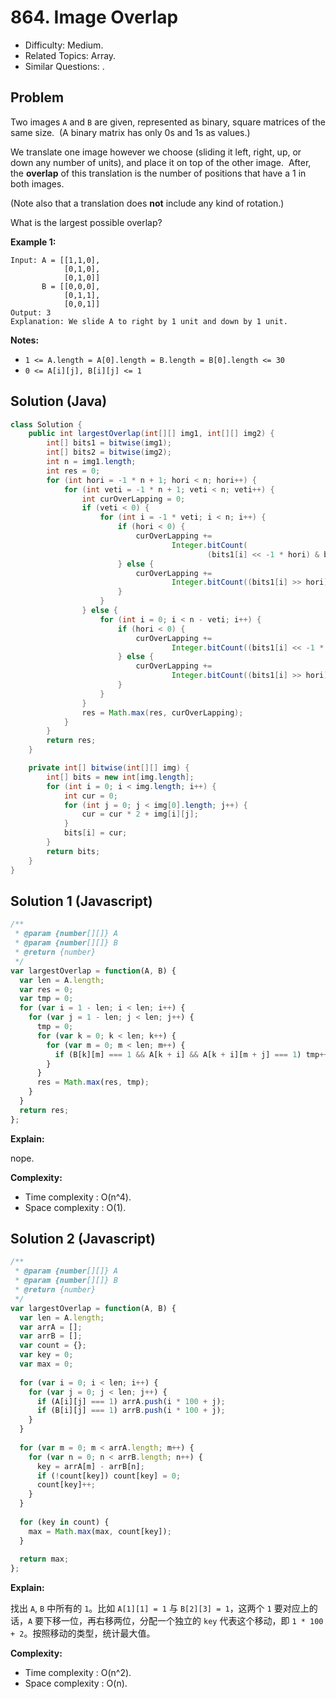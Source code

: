 # 864. Image Overlap

- Difficulty: Medium.
- Related Topics: Array.
- Similar Questions: .

## Problem

Two images ```A``` and ```B``` are given, represented as binary, square matrices of the same size.  (A binary matrix has only 0s and 1s as values.)

We translate one image however we choose (sliding it left, right, up, or down any number of units), and place it on top of the other image.  After, the **overlap** of this translation is the number of positions that have a 1 in both images.

(Note also that a translation does **not** include any kind of rotation.)

What is the largest possible overlap?

**Example 1:**

```
Input: A = [[1,1,0],
            [0,1,0],
            [0,1,0]]
       B = [[0,0,0],
            [0,1,1],
            [0,0,1]]
Output: 3
Explanation: We slide A to right by 1 unit and down by 1 unit.
```

**Notes:** 

- ```1 <= A.length = A[0].length = B.length = B[0].length <= 30```
- ```0 <= A[i][j], B[i][j] <= 1```


## Solution (Java)
```java
class Solution {
    public int largestOverlap(int[][] img1, int[][] img2) {
        int[] bits1 = bitwise(img1);
        int[] bits2 = bitwise(img2);
        int n = img1.length;
        int res = 0;
        for (int hori = -1 * n + 1; hori < n; hori++) {
            for (int veti = -1 * n + 1; veti < n; veti++) {
                int curOverLapping = 0;
                if (veti < 0) {
                    for (int i = -1 * veti; i < n; i++) {
                        if (hori < 0) {
                            curOverLapping +=
                                    Integer.bitCount(
                                            (bits1[i] << -1 * hori) & bits2[i - -1 * veti]);
                        } else {
                            curOverLapping +=
                                    Integer.bitCount((bits1[i] >> hori) & bits2[i - -1 * veti]);
                        }
                    }
                } else {
                    for (int i = 0; i < n - veti; i++) {
                        if (hori < 0) {
                            curOverLapping +=
                                    Integer.bitCount((bits1[i] << -1 * hori) & bits2[veti + i]);
                        } else {
                            curOverLapping +=
                                    Integer.bitCount((bits1[i] >> hori) & bits2[veti + i]);
                        }
                    }
                }
                res = Math.max(res, curOverLapping);
            }
        }
        return res;
    }

    private int[] bitwise(int[][] img) {
        int[] bits = new int[img.length];
        for (int i = 0; i < img.length; i++) {
            int cur = 0;
            for (int j = 0; j < img[0].length; j++) {
                cur = cur * 2 + img[i][j];
            }
            bits[i] = cur;
        }
        return bits;
    }
}
```

## Solution 1 (Javascript)

```javascript
/**
 * @param {number[][]} A
 * @param {number[][]} B
 * @return {number}
 */
var largestOverlap = function(A, B) {
  var len = A.length;
  var res = 0;
  var tmp = 0;
  for (var i = 1 - len; i < len; i++) {
    for (var j = 1 - len; j < len; j++) {
      tmp = 0;
      for (var k = 0; k < len; k++) {
        for (var m = 0; m < len; m++) {
          if (B[k][m] === 1 && A[k + i] && A[k + i][m + j] === 1) tmp++;
        }
      }
      res = Math.max(res, tmp);
    }
  }
  return res;
};
```

**Explain:**

nope.

**Complexity:**

* Time complexity : O(n^4).
* Space complexity : O(1).

## Solution 2 (Javascript)

```javascript
/**
 * @param {number[][]} A
 * @param {number[][]} B
 * @return {number}
 */
var largestOverlap = function(A, B) {
  var len = A.length;
  var arrA = [];
  var arrB = [];
  var count = {};
  var key = 0;
  var max = 0;
  
  for (var i = 0; i < len; i++) {
    for (var j = 0; j < len; j++) {
      if (A[i][j] === 1) arrA.push(i * 100 + j);
      if (B[i][j] === 1) arrB.push(i * 100 + j);
    }
  }
  
  for (var m = 0; m < arrA.length; m++) {
    for (var n = 0; n < arrB.length; n++) {
      key = arrA[m] - arrB[n];
      if (!count[key]) count[key] = 0;
      count[key]++;
    }
  }
  
  for (key in count) {
    max = Math.max(max, count[key]);
  }
  
  return max;
};
```

**Explain:**

找出 `A`, `B` 中所有的 `1`。比如 `A[1][1] = 1` 与 `B[2][3] = 1`，这两个 `1` 要对应上的话，`A` 要下移一位，再右移两位，分配一个独立的 `key` 代表这个移动，即 `1 * 100 + 2`。按照移动的类型，统计最大值。

**Complexity:**

* Time complexity : O(n^2).
* Space complexity : O(n).
